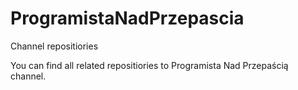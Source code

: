 # ProgramistaNadPrzepascia

Channel repositiories

You can find all related repositiories to Programista Nad Przepaścią channel.
